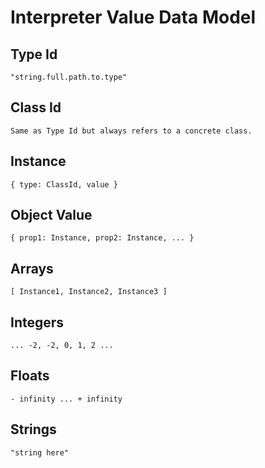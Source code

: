# Interpreter Value Data Model

## Type Id

    "string.full.path.to.type"

## Class Id

    Same as Type Id but always refers to a concrete class.

## Instance

    { type: ClassId, value }

## Object Value

    { prop1: Instance, prop2: Instance, ... }

## Arrays

    [ Instance1, Instance2, Instance3 ]

## Integers

    ... -2, -2, 0, 1, 2 ...

## Floats

    - infinity ... + infinity

## Strings

    "string here"
